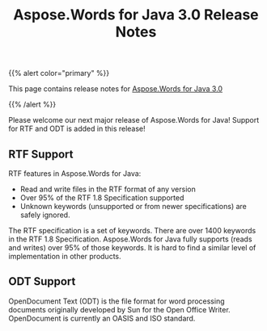 ﻿---
title: Aspose.Words for Java 3.0 Release Notes
description: "Aspose.Words for Java 3.0 Release Notes – learn about the latest updates and fixes."
type: docs
weight: 80
url: /java/aspose-words-for-java-3-0-release-notes/
---

{{% alert color="primary" %}} 

This page contains release notes for [Aspose.Words for Java 3.0](http://www.aspose.com/downloads/words/java/new-releases/aspose.words-for-java-3.0/)

{{% /alert %}} 

Please welcome our next major release of Aspose.Words for Java! Support for RTF and ODT is added in this release!

## RTF Support

RTF features in Aspose.Words for Java:

- Read and write files in the RTF format of any version 
- Over 95% of the RTF 1.8 Specification supported 
- Unknown keywords (unsupported or from newer specifications) are safely ignored. 

The RTF specification is a set of keywords. There are over 1400 keywords in the RTF 1.8 Specification. Aspose.Words for Java fully supports (reads and writes) over 95% of those keywords. It is hard to find a similar level of implementation in other products.

## ODT Support

OpenDocument Text (ODT) is the file format for word processing documents originally developed by Sun for the Open Office Writer. OpenDocument is currently an OASIS and ISO standard.


